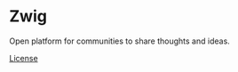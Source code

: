 # Zwig

Open platform for communities to share thoughts and ideas.

[License](https://github.com/lnsp/dodel/blob/master/LICENSE.md)
